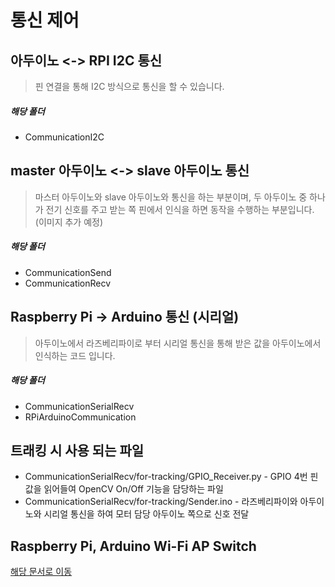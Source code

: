 # 통신 제어

## 아두이노 <-> RPI I2C 통신
> 핀 연결을 통해 I2C 방식으로 통신을 할 수 있습니다.
##### 해당 폴더
- CommunicationI2C


## master 아두이노 <-> slave 아두이노 통신
> 마스터 아두이노와 slave 아두이노와 통신을 하는 부분이며, 두 아두이노 중 하나가 전기 신호를 주고 받는 쪽 핀에서 인식을 하면 동작을 수행하는 부분입니다. (이미지 추가 예정)
##### 해당 폴더
- CommunicationSend
- CommunicationRecv

## Raspberry Pi -> Arduino 통신 (시리얼)
> 아두이노에서 라즈베리파이로 부터 시리얼 통신을 통해 받은 값을 아두이노에서 인식하는 코드 입니다.
##### 해당 폴더
- CommunicationSerialRecv
- RPiArduinoCommunication

## 트래킹 시 사용 되는 파일
- CommunicationSerialRecv/for-tracking/GPIO_Receiver.py - GPIO 4번 핀 값을 읽어들여 OpenCV On/Off 기능을 담당하는 파일
- CommunicationSerialRecv/for-tracking/Sender.ino - 라즈베리파이와 아두이노와 시리얼 통신을 하여 모터 담당 아두이노 쪽으로 신호 전달

## Raspberry Pi, Arduino Wi-Fi AP Switch 
[해당 문서로 이동](https://github.com/somacar/somacar/tree/rainc/communication_control/arduino-raspberry-wifi-connect)
